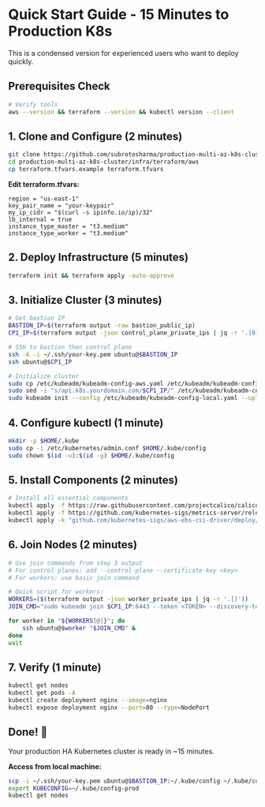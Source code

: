 # Quick Start Guide - 15 Minutes to Production K8s

This is a condensed version for experienced users who want to deploy quickly.

## Prerequisites Check
```bash
# Verify tools
aws --version && terraform --version && kubectl version --client
```

## 1. Clone and Configure (2 minutes)
```bash
git clone https://github.com/subrotosharma/production-multi-az-k8s-cluster.git
cd production-multi-az-k8s-cluster/infra/terraform/aws
cp terraform.tfvars.example terraform.tfvars
```

**Edit terraform.tfvars:**
```hcl
region = "us-east-1"
key_pair_name = "your-keypair"
my_ip_cidr = "$(curl -s ipinfo.io/ip)/32"
lb_internal = true
instance_type_master = "t3.medium"
instance_type_worker = "t3.medium"
```

## 2. Deploy Infrastructure (5 minutes)
```bash
terraform init && terraform apply -auto-approve
```

## 3. Initialize Cluster (3 minutes)
```bash
# Get bastion IP
BASTION_IP=$(terraform output -raw bastion_public_ip)
CP1_IP=$(terraform output -json control_plane_private_ips | jq -r '.[0]')

# SSH to bastion then control plane
ssh -A -i ~/.ssh/your-key.pem ubuntu@$BASTION_IP
ssh ubuntu@$CP1_IP

# Initialize cluster
sudo cp /etc/kubeadm/kubeadm-config-aws.yaml /etc/kubeadm/kubeadm-config-local.yaml
sudo sed -i "s/api.k8s.yourdomain.com/$CP1_IP/" /etc/kubeadm/kubeadm-config-local.yaml
sudo kubeadm init --config /etc/kubeadm/kubeadm-config-local.yaml --upload-certs
```

## 4. Configure kubectl (1 minute)
```bash
mkdir -p $HOME/.kube
sudo cp -i /etc/kubernetes/admin.conf $HOME/.kube/config
sudo chown $(id -u):$(id -g) $HOME/.kube/config
```

## 5. Install Components (2 minutes)
```bash
# Install all essential components
kubectl apply -f https://raw.githubusercontent.com/projectcalico/calico/v3.26.1/manifests/calico.yaml
kubectl apply -f https://github.com/kubernetes-sigs/metrics-server/releases/latest/download/components.yaml
kubectl apply -k "github.com/kubernetes-sigs/aws-ebs-csi-driver/deploy/kubernetes/overlays/stable/?ref=release-1.24"
```

## 6. Join Nodes (2 minutes)
```bash
# Use join commands from step 3 output
# For control planes: add --control-plane --certificate-key <key>
# For workers: use basic join command

# Quick script for workers:
WORKERS=($(terraform output -json worker_private_ips | jq -r '.[]'))
JOIN_CMD="sudo kubeadm join $CP1_IP:6443 --token <TOKEN> --discovery-token-ca-cert-hash sha256:<HASH>"

for worker in "${WORKERS[@]}"; do
    ssh ubuntu@$worker "$JOIN_CMD" &
done
wait
```

## 7. Verify (1 minute)
```bash
kubectl get nodes
kubectl get pods -A
kubectl create deployment nginx --image=nginx
kubectl expose deployment nginx --port=80 --type=NodePort
```

## Done! 🎉
Your production HA Kubernetes cluster is ready in ~15 minutes.

**Access from local machine:**
```bash
scp -i ~/.ssh/your-key.pem ubuntu@$BASTION_IP:~/.kube/config ~/.kube/config-prod
export KUBECONFIG=~/.kube/config-prod
kubectl get nodes
```